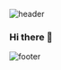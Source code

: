![header](https://capsule-render.vercel.app/api?type=waving&color=0:F4E7D8,100:EEDBC4&height=220&section=header&text=Hello,%20I'm%20SeulGi!&fontAlignY=40&fontSize=70&desc=&descAlignY=65&animation=twinkling&fontColor=E6E6E6)

### Hi there 👋

![footer](https://capsule-render.vercel.app/api?section=footer&type=waving&color=0:F4E7D8,100:EEDBC4&height=120)
